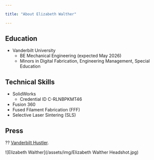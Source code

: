 ```yaml
---

title: "About Elizabeth Walther"

---
```


## Education

* Vanderbilt University
  * BE Mechanical Engineering (expected May 2026) 
  * Minors in Digital Fabrication, Engineering Management, Special Education

## Technical Skills

* SolidWorks
  * Credential ID C-RLNBPKMT46
* Fusion 360
* Fused Filament Fabrication (FFF)
* Selective Laser Sintering (SLS)

## Press 

?? [Vanderbilt Hustler](https://vanderbilthustler.com/2022/11/09/digital-fabrication-minor-introduced-for-2022-23-academic-year/).

![Elizabeth Walther](/assets/img/Elizabeth Walther Headshot.jpg)

